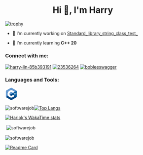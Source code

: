 <!--START_SECTION:waka-->
<!--END_SECTION:waka-->

<h1 align="center">Hi 👋, I'm Harry</h1>

[![trophy](https://github-profile-trophy.vercel.app/?username=softwarejob&cache_seconds=14400)](https://github.com/ryo-ma/github-profile-trophy)


- 🔭 I’m currently working on [Standard_library_string_class_test_](https://github.com/softwarejob/Standard_library_string_class_test_program.git)

- 🌱 I’m currently learning **C++ 20**

<h3 align="left">Connect with me:</h3>
<p align="left">
<a href="https://linkedin.com/in/harry-lin-85b393191" target="blank"><img align="center" src="https://raw.githubusercontent.com/rahuldkjain/github-profile-readme-generator/master/src/images/icons/Social/linked-in-alt.svg" alt="harry-lin-85b393191" height="30" width="40" /></a>
<a href="https://stackoverflow.com/users/23536264" target="blank"><img align="center" src="https://raw.githubusercontent.com/rahuldkjain/github-profile-readme-generator/master/src/images/icons/Social/stack-overflow.svg" alt="23536264" height="30" width="40" /></a>
<a href="https://www.leetcode.com/bobleeswagger" target="blank"><img align="center" src="https://raw.githubusercontent.com/rahuldkjain/github-profile-readme-generator/master/src/images/icons/Social/leet-code.svg" alt="bobleeswagger" height="30" width="40" /></a>
</p>

<h3 align="left">Languages and Tools:</h3>
<p align="left"> <a href="https://www.w3schools.com/cpp/" target="_blank" rel="noreferrer"> <img src="https://raw.githubusercontent.com/devicons/devicon/master/icons/cplusplus/cplusplus-original.svg" alt="cplusplus" width="40" height="40"/> </a> </p>

<p><img align="left" src="https://github-readme-stats.vercel.app/api/top-langs?username=softwarejob&theme=ambient_gradient&cache_seconds=14400&show_icons=true&locale=en&layout=compact" alt="softwarejob" /></p>

[![Top Langs](https://github-readme-stats.vercel.app/api/top-langs/?username=softwarejob&theme=ambient_gradient&cache_seconds=14400&hide=javascript,html)](https://github.com/anuraghazra/github-readme-stats)

[![Harlok's WakaTime stats](https://github-readme-stats.vercel.app/api/wakatime?username=@softwarejob&theme=ambient_gradient&cache_seconds=14400)](https://github.com/anuraghazra/github-readme-stats)

<p>&nbsp;<img align="center" src="https://github-readme-stats.vercel.app/api?username=softwarejob&theme=ambient_gradient&cache_seconds=14400&show_icons=true&locale=en" alt="softwarejob" /></p>

<p><img align="center" src="https://github-readme-streak-stats.herokuapp.com/?user=softwarejob&theme=ambient_gradient&cache_seconds=14400" alt="softwarejob" /></p>

[![Readme Card](https://github-readme-stats.vercel.app/api/pin/?username=softwarejob&repo=Standard_library_string_class_test_program&show_owner=true&theme=ambient_gradient)](https://github.com/softwarejob/Standard_library_string_class_test_program)
